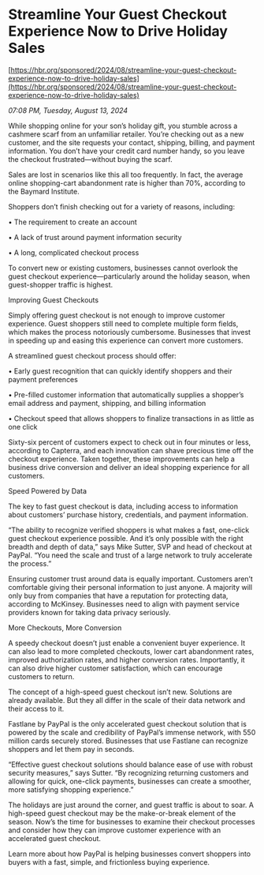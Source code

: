 # Streamline Your Guest Checkout Experience Now to Drive Holiday Sales

[https://hbr.org/sponsored/2024/08/streamline-your-guest-checkout-experience-now-to-drive-holiday-sales](https://hbr.org/sponsored/2024/08/streamline-your-guest-checkout-experience-now-to-drive-holiday-sales)

*07:08 PM, Tuesday, August 13, 2024*

While shopping online for your son’s holiday gift, you stumble across a cashmere scarf from an unfamiliar retailer. You’re checking out as a new customer, and the site requests your contact, shipping, billing, and payment information. You don’t have your credit card number handy, so you leave the checkout frustrated—without buying the scarf.

Sales are lost in scenarios like this all too frequently. In fact, the average online shopping-cart abandonment rate is higher than 70%, according to the Baymard Institute.

Shoppers don’t finish checking out for a variety of reasons, including:

• The requirement to create an account

• A lack of trust around payment information security

• A long, complicated checkout process

To convert new or existing customers, businesses cannot overlook the guest checkout experience—particularly around the holiday season, when guest-shopper traffic is highest.

Improving Guest Checkouts

Simply offering guest checkout is not enough to improve customer experience. Guest shoppers still need to complete multiple form fields, which makes the process notoriously cumbersome. Businesses that invest in speeding up and easing this experience can convert more customers.

A streamlined guest checkout process should offer:

• Early guest recognition that can quickly identify shoppers and their payment preferences

• Pre-filled customer information that automatically supplies a shopper’s email address and payment, shipping, and billing information

• Checkout speed that allows shoppers to finalize transactions in as little as one click

Sixty-six percent of customers expect to check out in four minutes or less, according to Capterra, and each innovation can shave precious time off the checkout experience. Taken together, these improvements can help a business drive conversion and deliver an ideal shopping experience for all customers.

Speed Powered by Data

The key to fast guest checkout is data, including access to information about customers’ purchase history, credentials, and payment information.

“The ability to recognize verified shoppers is what makes a fast, one-click guest checkout experience possible. And it’s only possible with the right breadth and depth of data,” says Mike Sutter, SVP and head of checkout at PayPal. “You need the scale and trust of a large network to truly accelerate the process.”

Ensuring customer trust around data is equally important. Customers aren’t comfortable giving their personal information to just anyone. A majority will only buy from companies that have a reputation for protecting data, according to McKinsey. Businesses need to align with payment service providers known for taking data privacy seriously.

More Checkouts, More Conversion

A speedy checkout doesn’t just enable a convenient buyer experience. It can also lead to more completed checkouts, lower cart abandonment rates, improved authorization rates, and higher conversion rates. Importantly, it can also drive higher customer satisfaction, which can encourage customers to return.

The concept of a high-speed guest checkout isn’t new. Solutions are already available. But they all differ in the scale of their data network and their access to it.

Fastlane by PayPal is the only accelerated guest checkout solution that is powered by the scale and credibility of PayPal’s immense network, with 550 million cards securely stored. Businesses that use Fastlane can recognize shoppers and let them pay in seconds.

“Effective guest checkout solutions should balance ease of use with robust security measures,” says Sutter. “By recognizing returning customers and allowing for quick, one-click payments, businesses can create a smoother, more satisfying shopping experience.”

The holidays are just around the corner, and guest traffic is about to soar. A high-speed guest checkout may be the make-or-break element of the season. Now’s the time for businesses to examine their checkout processes and consider how they can improve customer experience with an accelerated guest checkout.

Learn more about how PayPal is helping businesses convert shoppers into buyers with a fast, simple, and frictionless buying experience.

